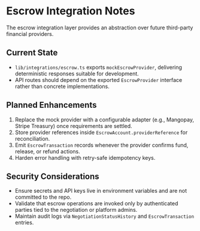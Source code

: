 # Escrow Integration Notes

The escrow integration layer provides an abstraction over future third-party financial providers.

## Current State

* `lib/integrations/escrow.ts` exports `mockEscrowProvider`, delivering deterministic responses suitable for development.
* API routes should depend on the exported `EscrowProvider` interface rather than concrete implementations.

## Planned Enhancements

1. Replace the mock provider with a configurable adapter (e.g., Mangopay, Stripe Treasury) once requirements are settled.
2. Store provider references inside `EscrowAccount.providerReference` for reconciliation.
3. Emit `EscrowTransaction` records whenever the provider confirms fund, release, or refund actions.
4. Harden error handling with retry-safe idempotency keys.

## Security Considerations

* Ensure secrets and API keys live in environment variables and are not committed to the repo.
* Validate that escrow operations are invoked only by authenticated parties tied to the negotiation or platform admins.
* Maintain audit logs via `NegotiationStatusHistory` and `EscrowTransaction` entries.
